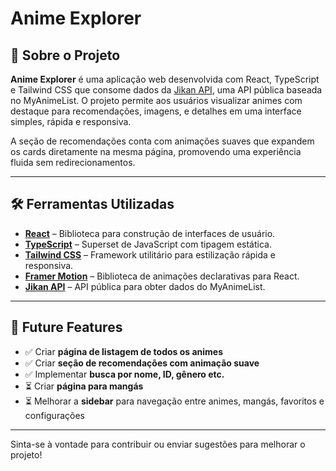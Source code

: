 # Anime Explorer

## 🧾 Sobre o Projeto

**Anime Explorer** é uma aplicação web desenvolvida com React, TypeScript e Tailwind CSS que consome dados da [Jikan API](https://jikan.moe/), uma API pública baseada no MyAnimeList. O projeto permite aos usuários visualizar animes com destaque para recomendações, imagens, e detalhes em uma interface simples, rápida e responsiva.

A seção de recomendações conta com animações suaves que expandem os cards diretamente na mesma página, promovendo uma experiência fluida sem redirecionamentos.

---

## 🛠️ Ferramentas Utilizadas

- **[React](https://reactjs.org/)** – Biblioteca para construção de interfaces de usuário.
- **[TypeScript](https://www.typescriptlang.org/)** – Superset de JavaScript com tipagem estática.
- **[Tailwind CSS](https://tailwindcss.com/)** – Framework utilitário para estilização rápida e responsiva.
- **[Framer Motion](https://www.framer.com/motion/)** – Biblioteca de animações declarativas para React.
- **[Jikan API](https://docs.api.jikan.moe/)** – API pública para obter dados do MyAnimeList.

---

## 📌 Future Features

- ✅ Criar **página de listagem de todos os animes**
- ✅ Criar **seção de recomendações com animação suave**
- ✅ Implementar **busca por nome, ID, gênero etc.**
- ⏳ Criar **página para mangás**
- ⏳ Melhorar a **sidebar** para navegação entre animes, mangás, favoritos e configurações

---

Sinta-se à vontade para contribuir ou enviar sugestões para melhorar o projeto!
